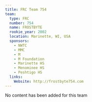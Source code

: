 ```yaml
---
title: FRC Team 754
team:
  type: FRC
  number: 754
  name: FROSTBYTE
  rookie_year: 2002
  location: Marinette, WI, USA
  sponsors:
    - NWTC
    - MMC
    - M
    - M Foundation
    - Marinette HS
    - Menominee HS
    - Peshtigo HS
  links:
    Website: http://frostbyte754.com
---
```

No content has been added for this team